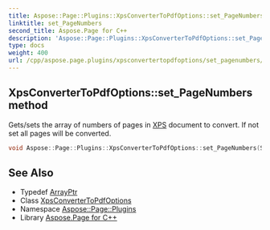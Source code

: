 ```yaml
---
title: Aspose::Page::Plugins::XpsConverterToPdfOptions::set_PageNumbers method
linktitle: set_PageNumbers
second_title: Aspose.Page for C++
description: 'Aspose::Page::Plugins::XpsConverterToPdfOptions::set_PageNumbers method. Gets/sets the array of numbers of pages in XPS document to convert. If not set all pages will be converted in C++.'
type: docs
weight: 400
url: /cpp/aspose.page.plugins/xpsconvertertopdfoptions/set_pagenumbers/
---
```

## XpsConverterToPdfOptions::set_PageNumbers method


Gets/sets the array of numbers of pages in [XPS](../../../aspose.page.xps/) document to convert. If not set all pages will be converted.

```cpp
void Aspose::Page::Plugins::XpsConverterToPdfOptions::set_PageNumbers(System::ArrayPtr<int32_t> value)
```

## See Also

* Typedef [ArrayPtr](../../../system/arrayptr/)
* Class [XpsConverterToPdfOptions](../)
* Namespace [Aspose::Page::Plugins](../../)
* Library [Aspose.Page for C++](../../../)
